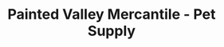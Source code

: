 ---
title: "Painted Valley Mercantile - Pet Supply"
url: /dubois/painted-valley-mercantile-pet-supply/
shop: pet
---